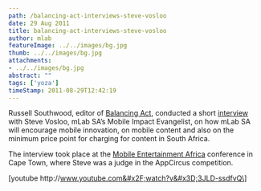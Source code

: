 ```yaml
---
path: /balancing-act-interviews-steve-vosloo
date: 29 Aug 2011
title: balancing-act-interviews-steve-vosloo
author: mlab
featureImage: ../../images/bg.jpg
thumb: ../../images/bg.jpg
attachments: 
- ../../images/bg.jpg
abstract: ""
tags: ['yoza']
timeStamp: 2011-08-29T12:42:19
---
```


Russell Southwood, editor of [Balancing Act](http:&#x2F;&#x2F;www.balancingact-africa.com&#x2F;), conducted a short [interview](http:&#x2F;&#x2F;youtu.be&#x2F;3JLD-ssdfvQ) with Steve Vosloo, mLab SA’s Mobile Impact Evangelist, on how mLab SA will encourage mobile innovation, on mobile content and also on the minimum price point for charging for content in South Africa.

The interview took place at the [Mobile Entertainment Africa](http:&#x2F;&#x2F;entertainment-africa.com&#x2F;wp&#x2F;) conference in Cape Town, where Steve was a judge in the AppCircus competition.

\[youtube http:&#x2F;&#x2F;www.youtube.com&#x2F;watch?v&#x3D;3JLD-ssdfvQ\]


